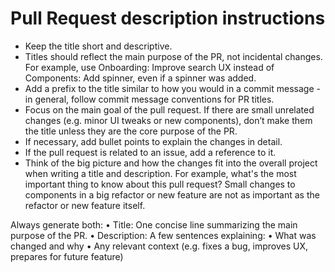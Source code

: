 # Pull Request description instructions

- Keep the title short and descriptive.
- Titles should reflect the main purpose of the PR, not incidental changes. For example, use Onboarding: Improve search UX instead of Components: Add spinner, even if a spinner was added.
- Add a prefix to the title similar to how you would in a commit message - in general, follow commit message conventions for PR titles.
- Focus on the main goal of the pull request. If there are small unrelated changes (e.g. minor UI tweaks or new components), don’t make them the title unless they are the core purpose of the PR.
- If necessary, add bullet points to explain the changes in detail.
- If the pull request is related to an issue, add a reference to it.
- Think of the big picture and how the changes fit into the overall project when writing a title and description. For example, what's the most important thing to know about this pull request? Small changes to components in a big refactor or new feature are not as important as the refactor or new feature itself.

Always generate both:
• Title: One concise line summarizing the main purpose of the PR.
• Description: A few sentences explaining:
• What was changed and why
• Any relevant context (e.g. fixes a bug, improves UX, prepares for future feature)
